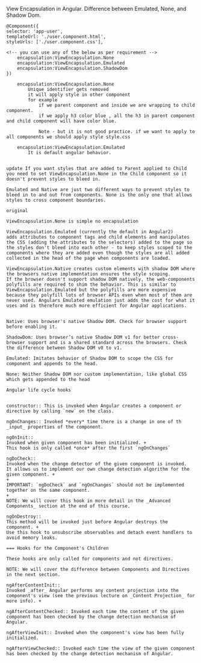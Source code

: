 View Encapsulation in Angular. Difference between Emulated, None, and Shadow Dom.


    @Component({
    selector: 'app-user',
    templateUrl: './user.component.html',
    styleUrls: ['./user.component.css'],

    <!-- you can use any of the below as per requirement -->
        encapsulation:ViewEncapsulation.None
        encapsulation:ViewEncapsulation.Emulated
        encapsulation:ViewEncapsulation.ShadowDom
    })

        encapsulation:ViewEncapsulation.None
            Unique identifier gets removed
            it will apply style in other component
            for example 
                if we parent component and inside we are wrapping to child component.
                if we apply h3 color blue , all the h3 in parent component and child component will have color blue.

                Note - but it is not good practice. if we want to apply to all components we should apply style style.css

        encapsulation:ViewEncapsulation.Emulated
            It is default angular behavior.


    update If you want styles that are added to Parent applied to Child you need to set ViewEncapsulation.None in the Child component so it doesn't prevent styles to bleed in.

    Emulated and Native are just two different ways to prevent styles to bleed in to and out from components. None is the only one that allows styles to cross component boundaries.

    original

    ViewEncapsulation.None is simple no encapsulation

    ViewEncapsulation.Emulated (currently the default in Angular2)
    adds attributes to component tags and child elements and manipulates the CSS (adding the attributes to the selectors) added to the page so the styles don't bleed into each other - to keep styles scoped to the components where they are added even though the styles are all added collected in the head of the page when components are loaded.

    ViewEncapsulation.Native creates custom elements with shadow DOM where the browsers native implementation ensures the style scoping.
    If the browser doesn't support shadow DOM natively, the web-components polyfills are required to shim the behavior. This is similar to ViewEncapsulation.Emulated but the polyfills are more expensive because they polyfill lots of browser APIs even when most of them are never used. Angulars Emulated emulation just adds the cost for what it uses and is therefore much more efficient for Angular applications.


    Native: Uses browser's native Shadow DOM. Check for browser support before enabling it.
    
    ShadowDom: Uses browser’s native Shadow DOM v1 for better cross-browser support and is a shared standard across the browsers. Check the difference between Shadow DOM v0 to v1.
 
    Emulated: Imitates behavior of Shadow DOM to scope the CSS for component and appends to the head.
   
    None: Neither Shadow DOM nor custom implementation, like global CSS which gets appended to the head

    Angular life cycle hooks
    
    
    constructor:: This is invoked when Angular creates a component or directive by calling `new` on the class.

    ngOnChanges:: Invoked *every* time there is a change in one of th _input_ properties of the component.

    ngOnInit::
    Invoked when given component has been initialized. +
    This hook is only called *once* after the first `ngOnChanges`

    ngDoCheck::
    Invoked when the change detector of the given component is invoked.
    It allows us to implement our own change detection algorithm for the given component. +
    +
    IMPORTANT: `ngDoCheck` and `ngOnChanges` should not be implemented together on the same component.
    +
    NOTE: We will cover this hook in more detail in the _Advanced Components_ section at the end of this course.

    ngOnDestroy::
    This method will be invoked just before Angular destroys the component. +
    Use this hook to unsubscribe observables and detach event handlers to avoid memory leaks.

    === Hooks for the Component's Children

    These hooks are only called for components and not directives.

    NOTE: We will cover the difference between Components and Directives in the next section.

    ngAfterContentInit::
    Invoked _after_ Angular performs any content projection into the component's view (see the previous lecture on _Content Projection_ for more info). +

    ngAfterContentChecked:: Invoked each time the content of the given component has been checked by the change detection mechanism of Angular.

    ngAfterViewInit:: Invoked when the component's view has been fully initialized.

    ngAfterViewChecked:: Invoked each time the view of the given component has been checked by the change detection mechanism of Angular.
